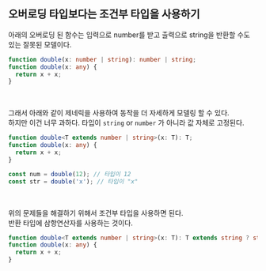 ## 오버로딩 타입보다는 조건부 타입을 사용하기

아래의 오버로딩 된 함수는 입력으로 number를 받고 출력으로 string을 반환할 수도 있는 잘못된 모델이다.

```ts
function double(x: number | string): number | string;
function double(x: any) {
  return x + x;
}
```

<br>

그래서 아래와 같이 제네릭을 사용하여 동작을 더 자세하게 모델링 할 수 있다.  
하지만 이건 너무 과하다. 타입이 `string` or `number` 가 아니라 값 자체로 고정된다.

```ts
function double<T extends number | string>(x: T): T;
function double(x: any) {
  return x + x;
}

const num = double(12); // 타입이 12
const str = double('x'); // 타입이 "x"
```

<br>

위의 문제들을 해결하기 위해서 조건부 타입을 사용하면 된다.  
반환 타입에 삼항연산자를 사용하는 것이다.

```ts
function double<T extends number | string>(x: T): T extends string ? string : number;
function double(x: any) {
  return x + x;
}
```
